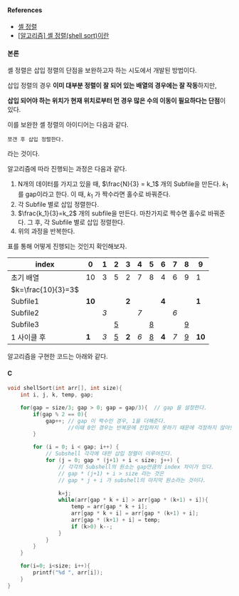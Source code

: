 #### References

-   [셸 정렬](https://ko.wikipedia.org/wiki/%EC%85%B8_%EC%A0%95%EB%A0%AC)
-   [[알고리즘] 셸 정렬(shell sort)이란](https://gmlwjd9405.github.io/2018/05/08/algorithm-shell-sort.html)



#### 본론

셸 정렬은 삽입 정렬의 단점을 보완하고자 하는 시도에서 개발된 방법이다.

삽입 정렬의 경우 **이미 대부분 정렬이 잘 되어 있는 배열의 경우에는 잘 작동**하지만,

**삽입 되어야 하는 위치가 현재 위치로부터 먼 경우 많은 수의 이동이 필요하다는 단점**이 있다.



이를 보완한 셸 정렬의 아이디어는 다음과 같다.

`쪼갠 후 삽입 정렬한다.`

라는 것이다. 



알고리즘에 따라 진행되는 과정은 다음과 같다.

1.  N개의 데이터를 가지고 있을 때, $\frac{N}{3} = k_1$ 개의 Subfile을 만든다. $k_1$ 를 gap이라고 한다. 이 때, $k_1$ 가 짝수라면 홀수로 바꿔준다. 
2.  각 Subfile 별로 삽입 정렬한다.
3.  $\frac{k_1}{3}=k_2$ 개의 subfile을 만든다. 마찬가지로 짝수면 홀수로 바꿔준다. 그 후, 각 Subfile 별로 삽입 정렬한다.
4.  위의 과정을 반복한다.



표를 통해 어떻게 진행되는 것인지 확인해보자.

| index              | 0      | 1    | 2        | 3     | 4    | 5        | 6     | 7    | 8        | 9      |
| ------------------ | ------ | ---- | -------- | ----- | ---- | -------- | ----- | ---- | -------- | ------ |
| 초기 배열          | 10     | 3    | 5        | 2     | 7    | 8        | 4     | 6    | 9        | 1      |
| $k=\frac{10}{3}=3$ |        |      |          |       |      |          |       |      |          |        |
| Subfile1           | **10** |      |          | **2** |      |          | **4** |      |          | **1**  |
| Subfile2           |        | *3*  |          |       | *7*  |          |       | *6*  |          |        |
| Subfile3           |        |      | <u>5</u> |       |      | <u>8</u> |       |      | <u>9</u> |        |
| 1 사이클 후        | **1**  | *3*  | <u>5</u> | **2** | *6*  | <u>8</u> | **4** | *7*  | <u>9</u> | **10** |



알고리즘을 구현한 코드는 아래와 같다.

#### C

```C
void shellSort(int arr[], int size){
    int i, j, k, temp, gap;

    for(gap = size/3; gap > 0; gap = gap/3){  // gap 을 설정한다.
        if(gap % 2 == 0){
            gap++; // gap 이 짝수인 경우, 1을 더해준다. 
            	   //이때 0인 경우는 반복문에 진입하지 못하기 때문에 걱정하지 않아도 된다.
        }

        for (i = 0; i < gap; i++) {  
            // Subshell 각각에 대한 삽입 정렬이 이루어진다.
            for (j = 0; gap * (j+1) + i < size; j++) {
                // 각각의 Subshell의 원소는 gap만큼의 index 차이가 있다.
                // gap * (j+1) + i > size 라는 것은 
                // gap * j + i 가 subshell의 마지막 원소라는 것이다.
                
                k=j;
                while(arr[gap * k + i] > arr[gap * (k+1) + i]){
                    temp = arr[gap * k + i];
                    arr[gap * k + i] = arr[gap * (k+1) + i];
                    arr[gap * (k+1) + i] = temp;
                    if (k>0) k--;
                }
            }
        }
    }

    for(i=0; i<size; i++){
        printf("%d ", arr[i]);
    }
}
```

